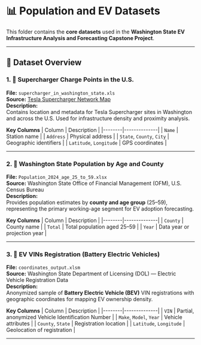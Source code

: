# 📊 Population and EV Datasets

This folder contains the **core datasets** used in the **Washington State EV Infrastructure Analysis and Forecasting Capstone Project**.

---

## 📂 Dataset Overview

### 1. 🏁 Supercharger Charge Points in the U.S.
**File:** `supercharger_in_washington_state.xls`  
**Source:** [Tesla Supercharger Network Map](https://www.tesla.com/supercharger)  
**Description:**  
Contains location and metadata for Tesla Supercharger sites in Washington and across the U.S. Used for infrastructure density and proximity analysis.

**Key Columns**
| Column | Description |
|--------|--------------|
| `Name` | Station name |
| `Address` | Physical address |
| `State`, `County`, `City` | Geographic identifiers |
| `Latitude`, `Longitude` | GPS coordinates |

---

### 2. 👥 Washington State Population by Age and County
**File:** `Population_2024_age_25_to_59.xlsx`  
**Source:** Washington State Office of Financial Management (OFM), U.S. Census Bureau  
**Description:**  
Provides population estimates by **county and age group** (25–59), representing the primary working-age segment for EV adoption forecasting.

**Key Columns**
| Column | Description |
|--------|--------------|
| `County` | County name |
| `Total` | Total population aged 25–59 |
| `Year` | Data year or projection year |

---

### 3. 🔋 EV VINs Registration (Battery Electric Vehicles)
**File:** `coordinates_output.xlsm`  
**Source:** Washington State Department of Licensing (DOL) — Electric Vehicle Registration Data  
**Description:**  
Anonymized sample of **Battery Electric Vehicle (BEV)** VIN registrations with geographic coordinates for mapping EV ownership density.

**Key Columns**
| Column | Description |
|--------|--------------|
| `VIN` | Partial, anonymized Vehicle Identification Number |
| `Make`, `Model`, `Year` | Vehicle attributes |
| `County`, `State` | Registration location |
| `Latitude`, `Longitude` | Geolocation of registration |

---


